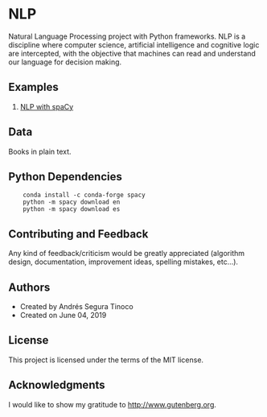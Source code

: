 # NLP
Natural Language Processing project with Python frameworks. NLP is a discipline where computer science, artificial intelligence and cognitive logic are intercepted, with the objective that machines can read and understand our language for decision making.

## Examples
1. <a href="https://ansegura7.github.io/NLP/pages/NLP_SpaCy.html" >NLP with spaCy</a>

## Data
Books in plain text.

## Python Dependencies
```
    conda install -c conda-forge spacy
    python -m spacy download en
    python -m spacy download es
```

## Contributing and Feedback
Any kind of feedback/criticism would be greatly appreciated (algorithm design, documentation, improvement ideas, spelling mistakes, etc...).

## Authors
- Created by Andrés Segura Tinoco
- Created on June 04, 2019

## License
This project is licensed under the terms of the MIT license.

## Acknowledgments
I would like to show my gratitude to http://www.gutenberg.org.
